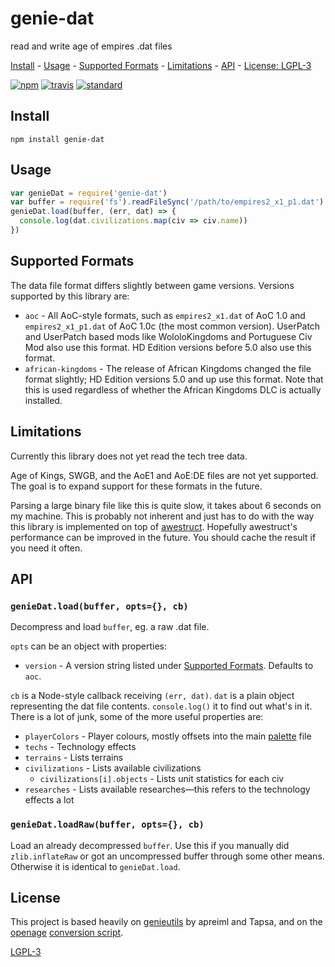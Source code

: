 # genie-dat

read and write age of empires .dat files

[Install](#install) - [Usage](#usage) - [Supported Formats](#supported-formats) -
[Limitations](#limitations) - [API](#api) - [License: LGPL-3](#license)

[![npm][npm-image]][npm-url]
[![travis][travis-image]][travis-url]
[![standard][standard-image]][standard-url]

[npm-image]: https://img.shields.io/npm/v/genie-dat.svg?style=flat-square
[npm-url]: https://www.npmjs.com/package/genie-dat
[travis-image]: https://img.shields.io/travis/com/genie-js/genie-dat.svg?style=flat-square
[travis-url]: https://travis-ci.com/genie-js/genie-dat
[standard-image]: https://img.shields.io/badge/code%20style-standard-brightgreen.svg?style=flat-square
[standard-url]: http://npm.im/standard

## Install

```
npm install genie-dat
```

## Usage

```js
var genieDat = require('genie-dat')
var buffer = require('fs').readFileSync('/path/to/empires2_x1_p1.dat')
genieDat.load(buffer, (err, dat) => {
  console.log(dat.civilizations.map(civ => civ.name))
})
```

## Supported Formats

The data file format differs slightly between game versions. Versions supported by this library are:

 - `aoc` - All AoC-style formats, such as `empires2_x1.dat` of AoC 1.0 and `empires2_x1_p1.dat` of AoC 1.0c (the most common version). UserPatch and UserPatch based mods like WololoKingdoms and Portuguese Civ Mod also use this format. HD Edition versions before 5.0 also use this format.
 - `african-kingdoms` - The release of African Kingdoms changed the file format slightly; HD Edition versions 5.0 and up use this format. Note that this is used regardless of whether the African Kingdoms DLC is actually installed.

## Limitations

Currently this library does not yet read the tech tree data.

Age of Kings, SWGB, and the AoE1 and AoE:DE files are not yet supported. The goal is to expand support for these formats in the future.

Parsing a large binary file like this is quite slow, it takes about 6 seconds on my machine. This is probably not inherent and just has to do with the way this library is implemented on top of [awestruct](https://github.com/goto-bus-stop/awestruct). Hopefully awestruct's performance can be improved in the future. You should cache the result if you need it often.

## API

### `genieDat.load(buffer, opts={}, cb)`

Decompress and load `buffer`, eg. a raw .dat file.

`opts` can be an object with properties:

 - `version` - A version string listed under [Supported Formats](#supported-formats). Defaults to `aoc`.

`cb` is a Node-style callback receiving `(err, dat)`.
`dat` is a plain object representing the dat file contents. `console.log()` it to find out what's in it. There is a lot of junk, some of the more useful properties are:

 - `playerColors` - Player colours, mostly offsets into the main [palette](https://github.com/genie-js/jascpal) file
 - `techs` - Technology effects
 - `terrains` - Lists terrains
 - `civilizations` - Lists available civilizations
   - `civilizations[i].objects` - Lists unit statistics for each civ
 - `researches` - Lists available researches—this refers to the technology effects a lot

### `genieDat.loadRaw(buffer, opts={}, cb)`

Load an already decompressed `buffer`. Use this if you manually did `zlib.inflateRaw` or got an uncompressed buffer through some other means. Otherwise it is identical to `genieDat.load`.

## License

This project is based heavily on [genieutils](https://github.com/Tapsa/genieutils) by apreiml and Tapsa, and on the [openage](https://github.com/sfttech/openage) [conversion script](https://github.com/sfttech/openage/tree/master/openage/convert/gamedata).

[LGPL-3](LICENSE)
